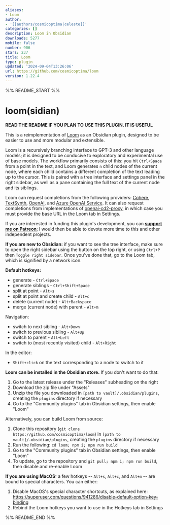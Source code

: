 ```yaml
---
aliases:
- Loom
author:
- '[[authors/cosmicoptima|celeste]]'
categories: []
description: Loom in Obsidian
downloads: 5277
mobile: false
number: 906
stars: 237
title: Loom
type: plugin
updated: '2024-09-04T13:26:06'
url: https://github.com/cosmicoptima/loom
version: 1.22.4
---
```


%% README_START %%

# loom(sidian)

**READ THE README IF YOU PLAN TO USE THIS PLUGIN. IT IS USEFUL**

This is a reimplementation of [Loom](https://github.com/socketteer/loom) as an Obsidian plugin, designed to be easier to use and more modular and extensible.

Loom is a recursively branching interface to GPT-3 and other language models; it is designed to be conducive to exploratory and experimental use of base models. The workflow primarily consists of this: you hit `Ctrl+Space` from a point in the text, and Loom generates `n` child nodes of the current node, where each child contains a different completion of the text leading up to the cursor. This is paired with a tree interface and settings panel in the right sidebar, as well as a pane containing the full text of the current node and its siblings.

Loom can request completions from the following providers: [Cohere](https://docs.cohere.ai/docs), [TextSynth](https://textsynth.com/documentation.html), [OpenAI](https://platform.openai.com/docs/introduction), and [Azure OpenAI Service](https://learn.microsoft.com/en-us/azure/ai-services/openai). It can also request completions from implementations of [openai-cd2-proxy](https://github.com/cosmicoptima/openai-cd2-proxy), in which case you must provide the base URL in the Loom tab in Settings.

If you are interested in funding this plugin's development, you can **[support me on Patreon](https://patreon.com/parafactual)**; I would then be able to devote more time to this and other independent projects.

**If you are new to Obsidian:** if you want to see the tree interface, make sure to open the right sidebar using the button on the top right, or using `Ctrl+P` then `Toggle right sidebar`. Once you've done that, go to the Loom tab, which is signified by a network icon.

**Default hotkeys:**

- generate - `Ctrl+Space`
- generate siblings - `Ctrl+Shift+Space`
- split at point - `Alt+s`
- split at point and create child - `Alt+c`
- delete (current node) - `Alt+Backspace`
- merge (current node) with parent - `Alt+m`

Navigation:
- switch to next sibling - `Alt+Down`
- switch to previous sibling - `Alt+Up`
- switch to parent - `Alt+Left`
- switch to (most recently visited) child - `Alt+Right`

In the editor:
- `Shift+click` on the text corresponding to a node to switch to it

**Loom can be installed in the Obsidian store.** If you don't want to do that:

1. Go to the latest release under the "Releases" subheading on the right
2. Download the zip file under "Assets"
3. Unzip the file you downloaded in `[path to vault]/.obsidian/plugins`, creating the `plugins` directory if necessary
4. Go to the "Community plugins" tab in Obsidian settings, then enable "Loom"

Alternatively, you can build Loom from source:

1. Clone this repository (`git clone https://github.com/cosmicoptima/loom`) in `[path to vault]/.obsidian/plugins`, creating the `plugins` directory if necessary
2. Run the following: `cd loom; npm i; npm run build`
3. Go to the "Community plugins" tab in Obsidian settings, then enable "Loom"
4. To update, go to the repository and `git pull; npm i; npm run build`, then disable and re-enable Loom

**If you are using MacOS:** a few hotkeys -- `Alt+s`, `Alt+c`, and `Alt+m` -- are bound to special characters. You can either:

1. Disable MacOS's special character shortcuts, as explained here: https://superuser.com/questions/941286/disable-default-option-key-binding
2. Rebind the Loom hotkeys you want to use in the Hotkeys tab in Settings


%% README_END %%
